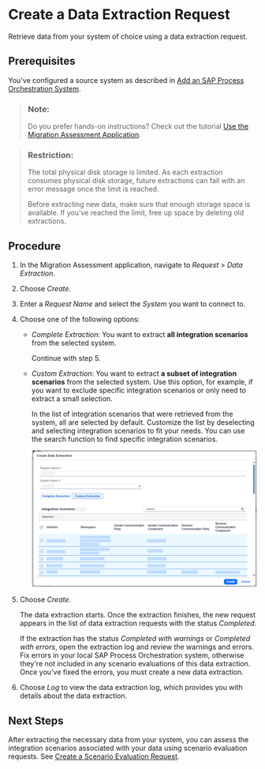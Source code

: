 <!-- loioce0ad0e1ef4546acbb6604dd0245ad39 -->

# Create a Data Extraction Request

Retrieve data from your system of choice using a data extraction request.



<a name="loioce0ad0e1ef4546acbb6604dd0245ad39__prereq_tbh_qkg_k5b"/>

## Prerequisites

You've configured a source system as described in [Add an SAP Process Orchestration System](add-an-sap-process-orchestration-system-5f76723.md).

> ### Note:  
> Do you prefer hands-on instructions? Check out the tutorial [Use the Migration Assessment Application](https://developers.sap.com/tutorials/migration-assessment.html).

> ### Restriction:  
> The total physical disk storage is limited. As each extraction consumes physical disk storage, future extractions can fail with an error message once the limit is reached.
> 
> Before extracting new data, make sure that enough storage space is available. If you've reached the limit, free up space by deleting old extractions.



## Procedure

1.  In the Migration Assessment application, navigate to *Request* \> *Data Extraction*.

2.  Choose *Create*.

3.  Enter a *Request Name* and select the *System* you want to connect to.

4.  Choose one of the following options:

    -   *Complete Extraction*: You want to extract **all integration scenarios** from the selected system.

        Continue with step 5.

    -   *Custom Extraction*: You want to extract **a subset of integration scenarios** from the selected system. Use this option, for example, if you want to exclude specific integration scenarios or only need to extract a small selection.

        In the list of integration scenarios that were retrieved from the system, all are selected by default. Customize the list by deselecting and selecting integration scenarios to fit your needs. You can use the search function to find specific integration scenarios.

        ![When creating a new data extraction, you can choose between Complete Extraction and Custom Extraction. If you choose Custom Extraction, a list of all integration scenarios available in the selected system is retrieved. Select and deselect integration scenarios in this list to customize the selection of integration scenarios you want to extract.](images/IntegrationSuite_PIMAS_Request_DataExtraction_CustomExtraction_87f8c8d.png)


5.  Choose *Create*.

    The data extraction starts. Once the extraction finishes, the new request appears in the list of data extraction requests with the status *Completed*.

    If the extraction has the status *Completed with warnings* or *Completed with errors*, open the extraction log and review the warnings and errors. Fix errors in your local SAP Process Orchestration system, otherwise they're not included in any scenario evaluations of this data extraction. Once you've fixed the errors, you must create a new data extraction.

6.  Choose *Log* to view the data extraction log, which provides you with details about the data extraction.




<a name="loioce0ad0e1ef4546acbb6604dd0245ad39__postreq_rq2_t1g_k5b"/>

## Next Steps

After extracting the necessary data from your system, you can assess the integration scenarios associated with your data using scenario evaluation requests. See [Create a Scenario Evaluation Request](create-a-scenario-evaluation-request-435ec61.md).

